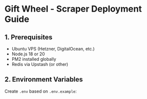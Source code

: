 # Gift Wheel - Scraper Deployment Guide

## 1. Prerequisites
- Ubuntu VPS (Hetzner, DigitalOcean, etc.)
- Node.js 18 or 20
- PM2 installed globally
- Redis via Upstash (or other)

## 2. Environment Variables
Create `.env` based on `.env.example`:
